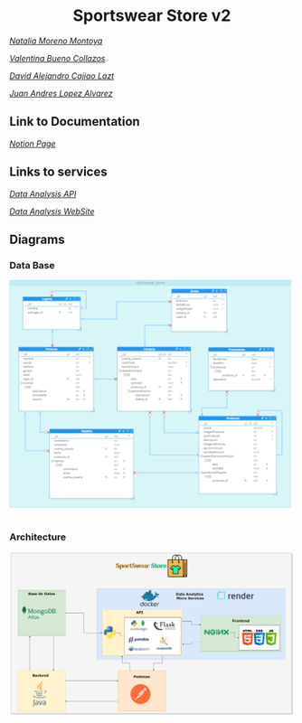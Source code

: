 #  <center>Sportswear Store v2</center>

*[Natalia Moreno Montoya](https://github.com/natam226)*

*[Valentina Bueno Collazos](https://github.com/valentinabc19)*

*[David Alejandro Cajiao Lazt](https://github.com/DCajiao)*

*[Juan Andres Lopez Alvarez](https://github.com/DCajiao)*

## Link to Documentation

*[Notion Page](https://dcajiao.notion.site/Sustentaci-n-3-Proyecto-Sportswear-Store-NoSQL-ac51f9ef56674da5aad8f5c38eb11f78?pvs=4)*

## Links to services

*[Data Analysis API](https://sportswear-store-data-analysis-api.onrender.com)*

*[Data Analysis WebSite](https://sportswear-store-data-analysis.onrender.com)*

## Diagrams

### Data Base
![DB Model](./diagrams/db_model.png)

### Architecture

![Architecture Model](./diagrams/architecture.png)